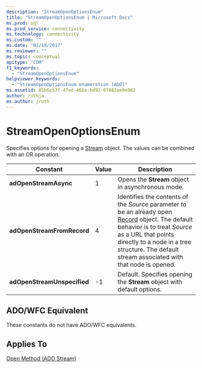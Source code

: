 ```yaml
---
description: "StreamOpenOptionsEnum"
title: "StreamOpenOptionsEnum | Microsoft Docs"
ms.prod: sql
ms.prod_service: connectivity
ms.technology: connectivity
ms.custom: ""
ms.date: "01/19/2017"
ms.reviewer: ""
ms.topic: conceptual
apitype: "COM"
f1_keywords: 
  - "StreamOpenOptionsEnum"
helpviewer_keywords: 
  - "StreamOpenOptionsEnum enumeration [ADO]"
ms.assetid: 85b6c57f-47ed-46ba-bd92-07882ae9e9d2
author: rothja
ms.author: jroth
---
```

# StreamOpenOptionsEnum
Specifies options for opening a [Stream](./stream-object-ado.md) object. The values can be combined with an OR operation.  
  
|Constant|Value|Description|  
|--------------|-----------|-----------------|  
|**adOpenStreamAsync**|1|Opens the **Stream** object in asynchronous mode.|  
|**adOpenStreamFromRecord**|4|Identifies the contents of the *Source* parameter to be an already open [Record](./record-object-ado.md) object. The default behavior is to treat *Source* as a URL that points directly to a node in a tree structure. The default stream associated with that node is opened.|  
|**adOpenStreamUnspecified**|-1|Default. Specifies opening the **Stream** object with default options.|  
  
## ADO/WFC Equivalent  
 These constants do not have ADO/WFC equivalents.  
  
## Applies To  
 [Open Method (ADO Stream)](./open-method-ado-stream.md)
